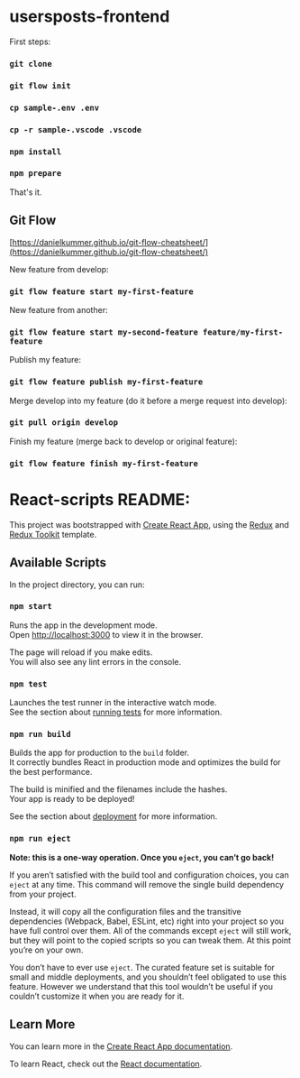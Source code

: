 # usersposts-frontend

First steps:

### `git clone`

### `git flow init`

### `cp sample-.env .env`

### `cp -r sample-.vscode .vscode`

### `npm install`

### `npm prepare`

That's it.

## Git Flow 

[https://danielkummer.github.io/git-flow-cheatsheet/](https://danielkummer.github.io/git-flow-cheatsheet/)

New feature from develop: 

### `git flow feature start my-first-feature`

New feature from another: 

### `git flow feature start my-second-feature feature/my-first-feature`

Publish my feature: 
 
### `git flow feature publish my-first-feature`

Merge develop into my feature (do it before a merge request into develop): 

### `git pull origin develop`

Finish my feature (merge back to develop or original feature): 

### `git flow feature finish my-first-feature`

# React-scripts README:

This project was bootstrapped with [Create React App](https://github.com/facebook/create-react-app), using the [Redux](https://redux.js.org/) and [Redux Toolkit](https://redux-toolkit.js.org/) template.

## Available Scripts

In the project directory, you can run:

### `npm start`

Runs the app in the development mode.<br />
Open [http://localhost:3000](http://localhost:3000) to view it in the browser.

The page will reload if you make edits.<br />
You will also see any lint errors in the console.

### `npm test`

Launches the test runner in the interactive watch mode.<br />
See the section about [running tests](https://facebook.github.io/create-react-app/docs/running-tests) for more information.

### `npm run build`

Builds the app for production to the `build` folder.<br />
It correctly bundles React in production mode and optimizes the build for the best performance.

The build is minified and the filenames include the hashes.<br />
Your app is ready to be deployed!

See the section about [deployment](https://facebook.github.io/create-react-app/docs/deployment) for more information.

### `npm run eject`

**Note: this is a one-way operation. Once you `eject`, you can’t go back!**

If you aren’t satisfied with the build tool and configuration choices, you can `eject` at any time. This command will remove the single build dependency from your project.

Instead, it will copy all the configuration files and the transitive dependencies (Webpack, Babel, ESLint, etc) right into your project so you have full control over them. All of the commands except `eject` will still work, but they will point to the copied scripts so you can tweak them. At this point you’re on your own.

You don’t have to ever use `eject`. The curated feature set is suitable for small and middle deployments, and you shouldn’t feel obligated to use this feature. However we understand that this tool wouldn’t be useful if you couldn’t customize it when you are ready for it.

## Learn More

You can learn more in the [Create React App documentation](https://facebook.github.io/create-react-app/docs/getting-started).

To learn React, check out the [React documentation](https://reactjs.org/).

